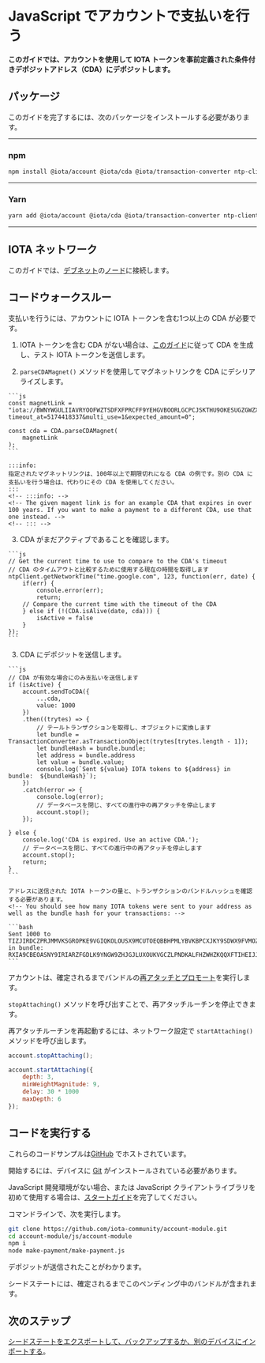 # JavaScript でアカウントで支払いを行う
<!-- # Make payments with your account in JavaScript -->

**このガイドでは、アカウントを使用して IOTA トークンを事前定義された条件付きデポジットアドレス（CDA）にデポジットします。**
<!-- **In this guide, you use your account to deposit IOTA tokens into a pre-defined conditional deposit address (CDA).** -->

## パッケージ
<!-- ## Packages -->

このガイドを完了するには、次のパッケージをインストールする必要があります。
<!-- To complete this guide, you need to install the following packages: -->

--------------------
### npm
```bash
npm install @iota/account @iota/cda @iota/transaction-converter ntp-client
```
---
### Yarn
```bash
yarn add @iota/account @iota/cda @iota/transaction-converter ntp-client
```
--------------------

## IOTA ネットワーク
<!-- ## IOTA network -->

このガイドでは、[デブネット](root://getting-started/0.1/network/iota-networks.md#devnet)の[ノード](root://getting-started/0.1/network/nodes.md)に接続します。
<!-- In this guide, we connect to a node on the [Devnet](root://getting-started/0.1/network/iota-networks.md#devnet). -->

## コードウォークスルー
<!-- ## Code walkthrough -->

支払いを行うには、アカウントに IOTA トークンを含む1つ以上の CDA が必要です。
<!-- To make a payment, your account needs to have one or more CDAs that contains IOTA tokens. -->

1. IOTA トークンを含む CDA がない場合は、[このガイド](../js/generate-cda.md)に従って CDA を生成し、テスト IOTA トークンを送信します。
<!-- 1. If you dont have a CDA that contains IOTA tokens, follow this guide to [generate a CDA](../js/generate-cda.md) and send test IOTA tokens to it -->

2. `parseCDAMagnet()` メソッドを使用してマグネットリンクを CDA にデシリアライズします。
<!-- 2. Use the `parseCDAMagnet()` method to deserialize the magnet link into a CDA -->

    ```js
    const magnetLink = "iota://BWNYWGULIIAVRYOOFWZTSDFXFPRCFF9YEHGVBOORLGCPCJSKTHU9OKESUGZGWZXZZDLESFPPTGEHVKTTXG9BQLSIGP/?timeout_at=5174418337&multi_use=1&expected_amount=0";

    const cda = CDA.parseCDAMagnet(
        magnetLink
    );
    ```

    :::info:
    指定されたマグネットリンクは、100年以上で期限切れになる CDA の例です。別の CDA に支払いを行う場合は、代わりにその CDA を使用してください。
    :::
    <!-- :::info: -->
    <!-- The given magent link is for an example CDA that expires in over 100 years. If you want to make a payment to a different CDA, use that one instead. -->
    <!-- ::: -->

3. CDA がまだアクティブであることを確認します。
  <!-- 3. Make sure that the CDA is still active -->

    ```js
    // Get the current time to use to compare to the CDA's timeout
    // CDA のタイムアウトと比較するために使用する現在の時間を取得します
    ntpClient.getNetworkTime("time.google.com", 123, function(err, date) {
        if(err) {
            console.error(err);
            return;
        // Compare the current time with the timeout of the CDA
        } else if (!(CDA.isAlive(date, cda))) {
            isActive = false
        }
    });
    ```

3. CDA にデポジットを送信します。
  <!-- 3. Send a deposit to the CDA -->

    ```js
    // CDA が有効な場合にのみ支払いを送信します
    if (isActive) {
        account.sendToCDA({
            ...cda,
            value: 1000
        })
        .then((trytes) => {
            // テールトランザクションを取得し、オブジェクトに変換します
            let bundle = TransactionConverter.asTransactionObject(trytes[trytes.length - 1]);
            let bundleHash = bundle.bundle;
            let address = bundle.address
            let value = bundle.value;
            console.log(`Sent ${value} IOTA tokens to ${address} in bundle:  ${bundleHash}`);
        })
        .catch(error => {
            console.log(error);
            // データベースを閉じ、すべての進行中の再アタッチを停止します
            account.stop();
        });

    } else {
        console.log('CDA is expired. Use an active CDA.');
        // データベースを閉じ、すべての進行中の再アタッチを停止します
        account.stop();
        return;
    }
    ```

    アドレスに送信された IOTA トークンの量と、トランザクションのバンドルハッシュを確認する必要があります。
    <!-- You should see how many IOTA tokens were sent to your address as well as the bundle hash for your transactions: -->

    ```bash
    Sent 1000 to TIZJIRDCZPRJMMVKSGROPKE9VGIQKOLOUSX9MCUTOEQBBHPMLYBVKBPCXJKY9SDWX9FVMOZTWNMVVEYKX in bundle:  RXIA9CBEOASNY9IRIARZFGDLK9YNGW9ZHJGJLUXOUKVGCZLPNDKALFHZWHZKQQXFTIHEIJJPN9EURO9K9
    ```

アカウントは、確定されるまでバンドルの[再アタッチとプロモート](root://getting-started/0.1/transactions/reattach-rebroadcast-promote.md)を実行します。
<!-- Your account will [reattach and promote](root://getting-started/0.1/transactions/reattach-rebroadcast-promote.md) your bundle until it's confirmed. -->

`stopAttaching()` メソッドを呼び出すことで、再アタッチルーチンを停止できます。
<!-- You can stop the reattachment routine by calling the `stopAttaching()` method. -->

再アタッチルーチンを再起動するには、ネットワーク設定で `startAttaching()` メソッドを呼び出します。
<!-- To restart the reattachment routine, call the `startAttaching()` method with your network settings. -->

```js
account.stopAttaching();

account.startAttaching({
    depth: 3,
    minWeightMagnitude: 9,
    delay: 30 * 1000
    maxDepth: 6
});
```

## コードを実行する
<!-- ## Run the code -->

これらのコードサンプルは[GitHub](https://github.com/iota-community/account-module) でホストされています。
<!-- These code samples are hosted on [GitHub](https://github.com/iota-community/account-module). -->

開始するには、デバイスに [Git](https://git-scm.com/book/en/v2/Getting-Started-Installing-Git) がインストールされている必要があります。
<!-- To get started you need [Git](https://git-scm.com/book/en/v2/Getting-Started-Installing-Git) installed on your device. -->

JavaScript 開発環境がない場合、または JavaScript クライアントライブラリを初めて使用する場合は、[スタートガイド](../../getting-started/js-quickstart.md)を完了してください。
<!-- If you don't have a JavaScript development environment, or if this is your first time using the JavaScript client library, complete our [getting started guide](../../getting-started/js-quickstart.md). -->

コマンドラインで、次を実行します。
<!-- In the command-line, do the following: -->

```bash
git clone https://github.com/iota-community/account-module.git
cd account-module/js/account-module
npm i
node make-payment/make-payment.js
```

デポジットが送信されたことがわかります。
<!-- You should see that the deposit was sent. -->

シードステートには、確定されるまでこのペンディング中のバンドルが含まれます。
<!-- Your seed state will contain this pending bundle until it is confirmed. -->

## 次のステップ
<!-- ## Next steps -->

[シードステートをエクスポートして、バックアップするか、別のデバイスにインポートする](../js/export-seed-state.md)。
<!-- [Try exporting your seed state so you back it up or import it onto another device](../js/export-seed-state.md). -->
